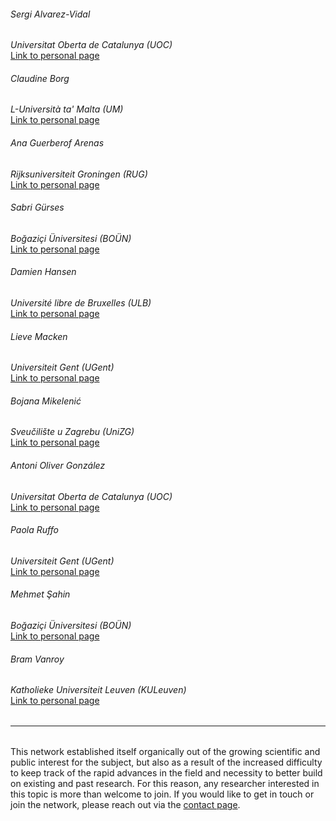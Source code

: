 ###### Sergi Alvarez-Vidal<br/>
*Universitat Oberta de Catalunya (UOC)*<br/>
[Link to personal page](https://portalrecerca.uab.cat/es/persons/sergi-alvarez-vidal)

###### Claudine Borg<br/>
*L-Università ta' Malta (UM)*<br/>
[Link to personal page](https://www.um.edu.mt/profile/claudineborg)

###### Ana Guerberof Arenas<br/>
*Rijksuniversiteit Groningen (RUG)*<br/>
[Link to personal page](https://research.rug.nl/en/persons/ana-guerberof-arenas/)

###### Sabri Gürses<br/>
*Boğaziçi Üniversitesi (BOÜN)*<br/>
[Link to personal page](https://ceviribilim.com/)

###### Damien Hansen<br/>
*Université libre de Bruxelles (ULB)*<br/>
[Link to personal page](https://hansenda.github.io/)

###### Lieve Macken<br/>
*Universiteit Gent (UGent)*<br/>
[Link to personal page](https://lt3.ugent.be/people/lieve-macken/)

###### Bojana Mikelenić<br/>
*Sveučilište u Zagrebu (UniZG)*<br/>
[Link to personal page](https://www.ffzg.unizg.hr/roman/francuski/bojana-mikelenic/)

###### Antoni Oliver González<br/>
*Universitat Oberta de Catalunya (UOC)*<br/>
[Link to personal page](https://talent.uoc.edu/en/antoni-oliver-gonzalez.html)

###### Paola Ruffo<br/>
*Universiteit Gent (UGent)*<br/>
[Link to personal page](https://bohtranslations.com/)

###### Mehmet Şahin<br/>
*Boğaziçi Üniversitesi (BOÜN)*<br/>
[Link to personal page](https://transint.bogazici.edu.tr/mehmet-sahin)

###### Bram Vanroy<br/>
*Katholieke Universiteit Leuven (KULeuven)*<br/>
[Link to personal page](https://www.kuleuven.be/wieiswie/nl/person/00099027)

<hr style="boder-top:solid #eff0f1;height:1px;margin-top: 2rem;margin-bottom:2rem;">

This network established itself organically out of the growing scientific and public interest for the subject, but also as a result of the increased difficulty to keep track of the rapid advances in the field and necessity to better build on existing and past research. For this reason, any researcher interested in this topic is more than welcome to join. If you would like to get in touch or join the network, please reach out via the <a href="contact.html" target="_self">contact page</a>.

